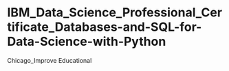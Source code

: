 # IBM_Data_Science_Professional_Certificate_Databases-and-SQL-for-Data-Science-with-Python
Chicago_Improve Educational
